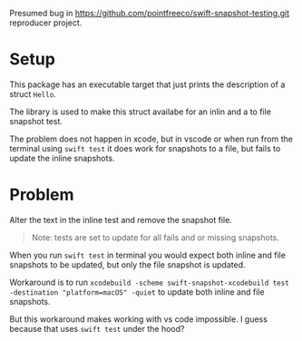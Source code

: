 Presumed bug in https://github.com/pointfreeco/swift-snapshot-testing.git reproducer project.

# Setup

This package has an executable target that just prints the description of a struct `Hello`.

The library is used to make this struct availabe for an inlin and a to file snapshot test.

The problem does not happen in xcode, but in vscode or when run from the terminal using `swift test` it does work for snapshots to a file, but fails to update the inline snapshots.

# Problem

Alter the text in the inline test and remove the snapshot file.

> Note: tests are set to update for all fails and or missing snapshots.

When you run `swift test` in terminal you would expect both inline and file snapshots to be updated, but only the file snapshot is updated.

Workaround is to run `xcodebuild -scheme swift-snapshot-xcodebuild test -destination "platform=macOS" -quiet` to update both inline and file snapshots.

But this workaround makes working with vs code impossible. I guess because that uses `swift test` under the hood?

